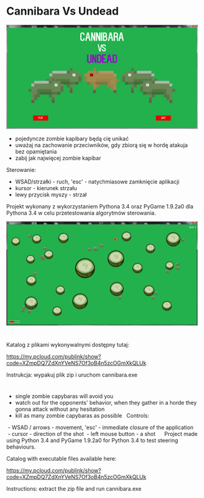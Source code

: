 # Cannibara Vs Undead

![alt text](screenshots/cu_01.png "Main menu")

 - pojedyncze zombie kapibary będą cię unikać
 - uważaj na zachowanie przeciwników, gdy zbiorą się w hordę atakuja bez opamiętania
 - zabij jak najwięcej zombie kapibar
 
Sterowanie:

 - WSAD/strzałki - ruch, 'esc' - natychmiasowe zamknięcie aplikacji
 - kursor - kierunek strzału
 - lewy przycisk myszy - strzał
    
Projekt wykonany z wykorzystaniem Pythona 3.4 oraz PyGame 1.9.2a0 dla Pythona 3.4 w celu przetestowania algorytmów sterowania.

![alt text](screenshots/cu_03.png "Some play")

#
Katalog z plikami wykonywalnymi dostępny tutaj: 

https://my.pcloud.com/publink/show?code=XZmpDQ7ZdXnYVeNS7Of3oB4n5zcOGmXkQLUk

Instrukcja: wypakuj plik zip i uruchom cannibara.exe 


#
 - single zombie capybaras will avoid you
 - watch out for the opponents' behavior, when they gather in a horde they gonna  attack without any hesitation
 - kill as many zombie capybaras as possible
 
Controls:

 - WSAD / arrows - movement, 'esc' - immediate closure of the application
 - cursor - direction of the shot
 - left mouse button - a shot
    
Project made using Python 3.4 and PyGame 1.9.2a0 for Python 3.4 to test steering behaviours.

Catalog with executable files available here:

https://my.pcloud.com/publink/show?code=XZmpDQ7ZdXnYVeNS7Of3oB4n5zcOGmXkQLUk

Instructions: extract the zip file and run cannibara.exe


